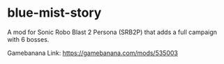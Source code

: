 # blue-mist-story
A mod for Sonic Robo Blast 2 Persona (SRB2P) that adds a full campaign with 6 bosses.

Gamebanana Link:
https://gamebanana.com/mods/535003
